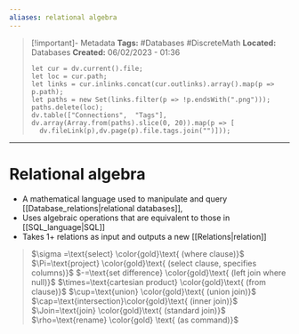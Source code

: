 ```yaml
---
aliases: relational algebra 
---
```

> [!important]- Metadata
> **Tags:** #Databases #DiscreteMath 
> **Located:** Databases
> **Created:** 06/02/2023 - 01:36
> ```dataviewjs
>let cur = dv.current().file;
>let loc = cur.path;
>let links = cur.inlinks.concat(cur.outlinks).array().map(p => p.path);
>let paths = new Set(links.filter(p => !p.endsWith(".png")));
>paths.delete(loc);
>dv.table(["Connections",  "Tags"], dv.array(Array.from(paths).slice(0, 20)).map(p => [
>   dv.fileLink(p),dv.page(p).file.tags.join("")]));
> ```

___
# Relational algebra

- A mathematical language used to manipulate and query [[Database_relations|relational databases]], 
- Uses algebraic operations that are equivalent to those in [[SQL_language|SQL]]  
- Takes 1+ relations as input and outputs a new [[Relations|relation]] 

> $\sigma =\text{select} \color{gold}\text{ (where clause)}$ 
> $\Pi=\text{project} \color{gold}\text{ (select clause, specifies columns)}$
> $-=\text{set difference} \color{gold}\text{ (left join where null)}$
> $\times=\text{cartesian product} \color{gold}\text{ (from clause)}$ 
> $\cup=\text{union} \color{gold}\text{ (union join)}$
> $\cap=\text{intersection}\color{gold}\text{ (inner join)}$
> $\Join=\text{join} \color{gold}\text{ (standard join)}$
> $\rho=\text{rename} \color{gold} \text{ (as command)}$

 
